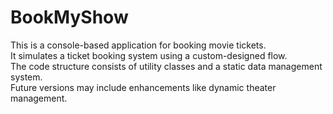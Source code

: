 # BookMyShow

This is a console-based application for booking movie tickets.  
It simulates a ticket booking system using a custom-designed flow.  
The code structure consists of utility classes and a static data management system.  
Future versions may include enhancements like dynamic theater management.
